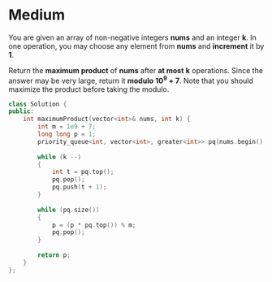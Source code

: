 # Medium

You are given an array of non-negative integers **nums** and an integer **k**. In one operation, you may choose any element from **nums** and **increment** it by **1**.

Return the **maximum product** of **nums** after **at most** **k** operations. Since the answer may be very large, return it **modulo** **10<sup>9</sup> + 7**. Note that you should maximize the product before taking the modulo.

```cpp
class Solution {
public:
    int maximumProduct(vector<int>& nums, int k) {
        int m = 1e9 + 7;
        long long p = 1;
        priority_queue<int, vector<int>, greater<int>> pq(nums.begin(), nums.end());
        
        while (k --)
        {
            int t = pq.top();
            pq.pop();
            pq.push(t + 1);
        }
        
        while (pq.size())
        {
            p = (p * pq.top()) % m;
            pq.pop();
        }
        
        return p;
    }
};
```
